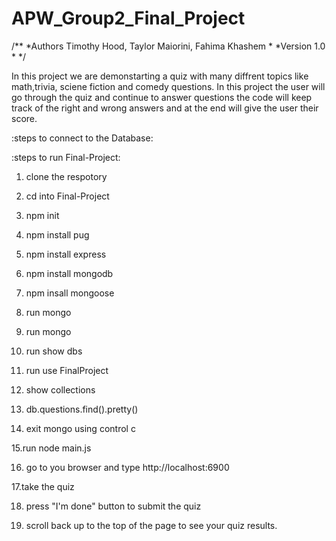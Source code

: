 # APW_Group2_Final_Project
/**
*Authors Timothy Hood, Taylor Maiorini, Fahima Khashem
*
*Version 1.0
*
*/

In this project we are demonstarting a quiz with many diffrent topics like math,trivia, sciene fiction and comedy questions. In this project the user will go through the quiz and continue to answer questions the code will keep track of the right and wrong answers and at the end will give the user their score.

:steps to connect to the Database:


:steps to run Final-Project: 

1. clone the respotory 

2. cd into Final-Project 

3. npm init

4. npm install pug 

5. npm install express 

6. npm install mongodb

7. npm insall mongoose

8. run mongo

9. run mongo 

10. run show dbs 

11. run use FinalProject

12. show collections 

13. db.questions.find().pretty()

14. exit mongo using control c

15.run node main.js

16. go to you browser and type http://localhost:6900

17.take the quiz

18. press "I'm done" button to submit the quiz 

19. scroll back up to the top of the page to see your quiz results.

